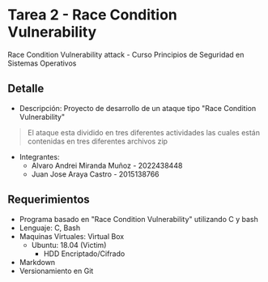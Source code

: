 # Tarea 2 - Race Condition Vulnerability
Race Condition Vulnerability attack - Curso Principios de Seguridad en Sistemas Operativos 

## Detalle

- Descripción:
Proyecto de desarrollo de un ataque tipo "Race Condition Vulnerability"

> El ataque esta dividido en tres diferentes actividades las cuales están contenidas en tres diferentes archivos zip

- Integrantes:
    - Alvaro Andrei Miranda Muñoz - 2022438448
    - Juan Jose Araya Castro - 2015138766

## Requerimientos
- Programa basado en "Race Condition Vulnerability" utilizando C y bash 
- Lenguaje: C, Bash
- Maquinas Virtuales: Virtual Box
    - Ubuntu: 18.04 (Victim)
        - HDD Encriptado/Cifrado  
- Markdown
- Versionamiento en Git


